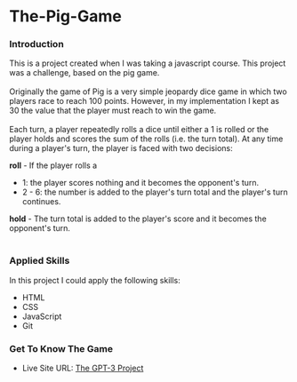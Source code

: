 # The-Pig-Game

### Introduction

This is a project created when I was taking a javascript course. This project was a challenge, based on the pig game.<br><br>
Originally the game of Pig is a very simple jeopardy dice game in which two players race to reach 100 points. 
However, in my implementation I kept as 30 the value that the player must reach to win the game.<br>  
Each turn, a player repeatedly rolls a dice until either a 1 is rolled or the player holds and scores the sum of the rolls (i.e. the turn total). At any time during a player's turn, the player is faced with two decisions:

<strong>roll</strong> - If the player rolls a 
* 1: the player scores nothing and it becomes the opponent's turn.<br>
* 2 - 6: the number is added to the player's turn total and the player's turn continues.<br>

<strong>hold</strong>  - The turn total is added to the player's score and it becomes the opponent's turn.<br><br>


### Applied Skills

In this project I could apply the following skills:<br>
* HTML
* CSS
* JavaScript
* Git

### Get To Know The Game
- Live Site URL: [The GPT-3 Project](https://the-pig-game-one.vercel.app/)
